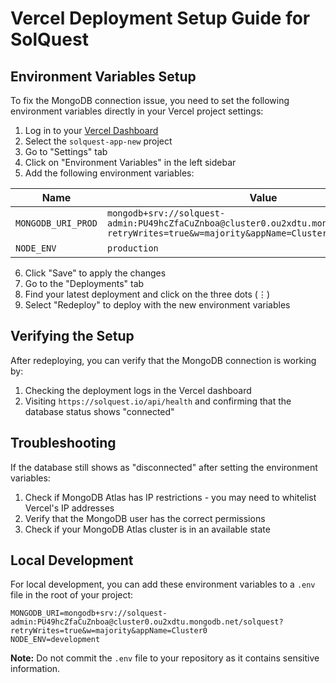 # Vercel Deployment Setup Guide for SolQuest

## Environment Variables Setup

To fix the MongoDB connection issue, you need to set the following environment variables directly in your Vercel project settings:

1. Log in to your [Vercel Dashboard](https://vercel.com/dashboard)
2. Select the `solquest-app-new` project
3. Go to "Settings" tab
4. Click on "Environment Variables" in the left sidebar
5. Add the following environment variables:

| Name | Value | Environment |
|------|-------|-------------|
| `MONGODB_URI_PROD` | `mongodb+srv://solquest-admin:PU49hcZfaCuZnboa@cluster0.ou2xdtu.mongodb.net/solquest?retryWrites=true&w=majority&appName=Cluster0` | Production |
| `NODE_ENV` | `production` | Production |

6. Click "Save" to apply the changes
7. Go to the "Deployments" tab
8. Find your latest deployment and click on the three dots (⋮)
9. Select "Redeploy" to deploy with the new environment variables

## Verifying the Setup

After redeploying, you can verify that the MongoDB connection is working by:

1. Checking the deployment logs in the Vercel dashboard
2. Visiting `https://solquest.io/api/health` and confirming that the database status shows "connected"

## Troubleshooting

If the database still shows as "disconnected" after setting the environment variables:

1. Check if MongoDB Atlas has IP restrictions - you may need to whitelist Vercel's IP addresses
2. Verify that the MongoDB user has the correct permissions
3. Check if your MongoDB Atlas cluster is in an available state

## Local Development

For local development, you can add these environment variables to a `.env` file in the root of your project:

```
MONGODB_URI=mongodb+srv://solquest-admin:PU49hcZfaCuZnboa@cluster0.ou2xdtu.mongodb.net/solquest?retryWrites=true&w=majority&appName=Cluster0
NODE_ENV=development
```

**Note:** Do not commit the `.env` file to your repository as it contains sensitive information.
